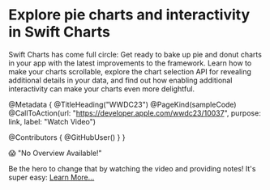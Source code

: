 # Explore pie charts and interactivity in Swift Charts

Swift Charts has come full circle: Get ready to bake up pie and donut charts in your app with the latest improvements to the framework. Learn how to make your charts scrollable, explore the chart selection API for revealing additional details in your data, and find out how enabling additional interactivity can make your charts even more delightful. 

@Metadata {
   @TitleHeading("WWDC23")
   @PageKind(sampleCode)
   @CallToAction(url: "https://developer.apple.com/wwdc23/10037", purpose: link, label: "Watch Video")

   @Contributors {
      @GitHubUser(<replace this with your GitHub handle>)
   }
}

😱 "No Overview Available!"

Be the hero to change that by watching the video and providing notes! It's super easy:
 [Learn More…](https://wwdcnotes.github.io/WWDCNotes/documentation/wwdcnotes/contributing)
